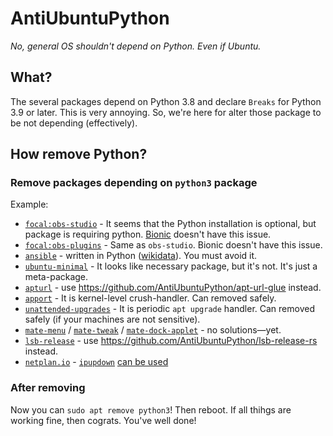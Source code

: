# AntiUbuntuPython
*No, general OS shouldn't depend on Python. Even if Ubuntu.*

## What?
The several packages depend on Python 3.8 and declare `Breaks` for Python 3.9 or later. This is very annoying.
So, we're here for alter those package to be not depending (effectively).

## How remove Python?
### Remove packages depending on `python3` package
Example:
* [`focal:obs-studio`](https://packages.ubuntu.com/focal/obs-studio) - It seems that the Python installation is optional, but package is requiring python. [Bionic](https://packages.ubuntu.com/bionic/obs-studio) doesn't have this issue.
* [`focal:obs-plugins`](https://packages.ubuntu.com/focal/obs-plugins) - Same as `obs-studio`. Bionic doesn't have this issue.
* [`ansible`](https://packages.ubuntu.com/focal/ansible) - written in Python ([wikidata](https://www.wikidata.org/wiki/Q2852503)). You must avoid it.
* [`ubuntu-minimal`](https://packages.ubuntu.com/focal/ubuntu-minimal) - It looks like necessary package, but it's not. It's just a meta-package.
* [`apturl`](https://packages.ubuntu.com/focal/apt-url) - use https://github.com/AntiUbuntuPython/apt-url-glue instead.
* [`apport`](https://packages.ubuntu.com/focal/apport) - It is kernel-level crush-handler. Can removed safely.
* [`unattended-upgrades`](https://packages.ubuntu.com/focal/unattended-upgrades) - It is periodic `apt upgrade` handler. Can removed safely (if your machines are not sensitive).
* [`mate-menu`](https://packages.ubuntu.com/focal/mate-menu) / [`mate-tweak`](https://packages.ubuntu.com/focal/mate-tweak) / [`mate-dock-applet`](https://packages.ubuntu.com/focal/mate-dock-applet) - no solutions―yet.
* [`lsb-release`](https://packages.ubuntu.com/focal/lsb-release) - use https://github.com/AntiUbuntuPython/lsb-release-rs instead.
* [`netplan.io`](https://packages.ubuntu.com/focal/netplan.io) - [`ipupdown`](https://packages.ubuntu.com/focal/ifupdown) [can be used](https://askubuntu.com/a/1402387/1187317)

### After removing
Now you can `sudo apt remove python3`! Then reboot. If all thihgs are working fine, then cograts. You've well done!
